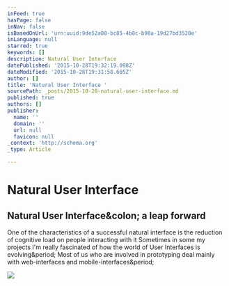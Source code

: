 ```yaml
---
inFeed: true
hasPage: false
inNav: false
isBasedOnUrl: 'urn:uuid:9de52a08-bc85-4b8c-b98a-19d27bd3520e'
inLanguage: null
starred: true
keywords: []
description: Natural User Interface
datePublished: '2015-10-28T19:32:19.098Z'
dateModified: '2015-10-28T19:31:58.605Z'
author: []
title: 'Natural User Interface '
sourcePath: _posts/2015-10-28-natural-user-interface.md
published: true
authors: []
publisher:
  name: ''
  domain: ''
  url: null
  favicon: null
_context: 'http://schema.org'
_type: Article

---
```

# Natural User Interface 

<article style=""><h1>Natural User Interface&amp;colon; a leap forward</h1><p>One of the characteristics of a successful natural interface is the reduction of cognitive load on people interacting with it Sometimes in some my projects I'm really fascinated of how the world of User Interfaces is evolving&amp;period; Most of us who are involved in prototyping deal mainly with web-interfaces and mobile-interfaces&amp;period;</p><img src="http://m.c.lnkd.licdn.com/mpr/mpr/AAEAAQAAAAAAAAaKAAAAJDg4YTJhYjdlLTlkNTAtNDJmZS1iOTA4LTk4NmI0MWQ4NWJiOA.png" /></article>
